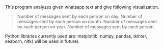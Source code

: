 This program analyzes given whatsapp text and give following visualization.
> Number of messages sent by each person on day.
> Number of messages sent by each person on month.
> Number of messages sent by each person on year.
> Number of messages sent by each person.

Python libraries currently used are:
matplotlib, numpy, pandas, tkinter, seaborn, nltk( will be used in future).
